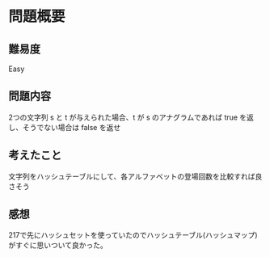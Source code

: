 # 問題概要

## 難易度

Easy

## 問題内容

2つの文字列 s と t が与えられた場合、t が s のアナグラムであれば true を返し、そうでない場合は false を返せ

## 考えたこと

文字列をハッシュテーブルにして、各アルファベットの登場回数を比較すれば良さそう

## 感想

217で先にハッシュセットを使っていたのでハッシュテーブル(ハッシュマップ)がすぐに思いついて良かった。
